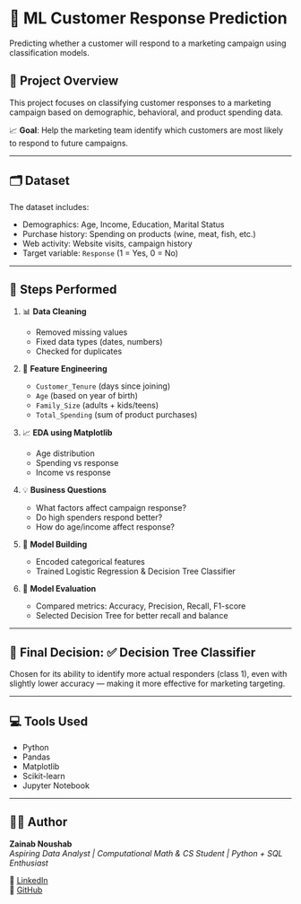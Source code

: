 # 🧠 ML Customer Response Prediction  
Predicting whether a customer will respond to a marketing campaign using classification models.

## 📌 Project Overview
This project focuses on classifying customer responses to a marketing campaign based on demographic, behavioral, and product spending data.

📈 **Goal**: Help the marketing team identify which customers are most likely to respond to future campaigns.

---

## 🗂️ Dataset
The dataset includes:
- Demographics: Age, Income, Education, Marital Status
- Purchase history: Spending on products (wine, meat, fish, etc.)
- Web activity: Website visits, campaign history
- Target variable: `Response` (1 = Yes, 0 = No)

---

## 🔧 Steps Performed
1. 📊 **Data Cleaning**
   - Removed missing values
   - Fixed data types (dates, numbers)
   - Checked for duplicates

2. 🔧 **Feature Engineering**
   - `Customer_Tenure` (days since joining)
   - `Age` (based on year of birth)
   - `Family_Size` (adults + kids/teens)
   - `Total_Spending` (sum of product purchases)

3. 📈 **EDA using Matplotlib**
   - Age distribution
   - Spending vs response
   - Income vs response

4. 💡 **Business Questions**
   - What factors affect campaign response?
   - Do high spenders respond better?
   - How do age/income affect response?

5. 🧠 **Model Building**
   - Encoded categorical features
   - Trained Logistic Regression & Decision Tree Classifier

6. 🧾 **Model Evaluation**
   - Compared metrics: Accuracy, Precision, Recall, F1-score
   - Selected Decision Tree for better recall and balance

---

## 🧪 Final Decision: ✅ **Decision Tree Classifier**
Chosen for its ability to identify more actual responders (class 1), even with slightly lower accuracy — making it more effective for marketing targeting.

---

## 💻 Tools Used
- Python
- Pandas
- Matplotlib
- Scikit-learn
- Jupyter Notebook

---

## 👩‍💻 Author
**Zainab Noushab**  
_Aspiring Data Analyst | Computational Math & CS Student | Python + SQL Enthusiast_

🔗 [LinkedIn](https://www.linkedin.com/in/zainab-noushab)  
🔗 [GitHub](https://github.com/ZainabNoushab)

